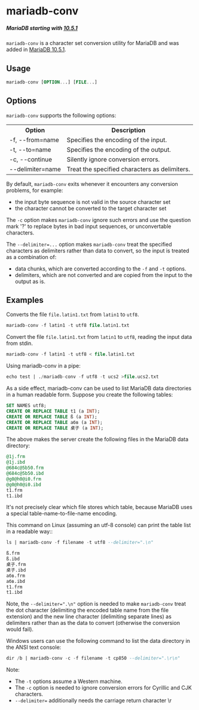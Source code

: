 # mariadb-conv

##### MariaDB starting with [10.5.1](/kb/en/mariadb-1051-release-notes/)

`mariadb-conv` is a character set conversion utility for MariaDB and was added in [MariaDB 10.5.1](/kb/en/mariadb-1051-release-notes/).

## Usage

```sql
mariadb-conv [OPTION...] [FILE...]
```

## Options

`mariadb-conv` supports the following options:

<table><tbody><tr><th>Option</th><th>Description</th></tr>
<tr><td>-f, --from=name</td><td>Specifies the encoding of the input.</td></tr>
<tr><td>-t, --to=name</td><td>Specifies the encoding of the output.</td></tr>
<tr><td>-c, --continue</td><td>Silently ignore conversion errors.</td></tr>
<tr><td>--delimiter=name</td><td>Treat the specified characters as delimiters.</td></tr>
</tbody></table>

By default, `mariadb-conv` exits whenever it encounters any conversion problems, for example:

- the input byte sequence is not valid in the source character set
- the character cannot be converted to the target character set

The `-c` option makes `mariadb-conv` ignore such errors and use the question mark '?' to replace bytes in bad input sequences, or unconvertable characters.

The `--delimiter=...` option makes `mariadb-conv` treat the specified characters as delimiters rather than data to convert, so the input is treated as a combination of:

- data chunks, which are converted according to the `-f` and `-t` options.
- delimiters, which are not converted and are copied from the input to the output as is.

## Examples

Converts the file `file.latin1.txt` from `latin1` to `utf8`.

```sql
mariadb-conv -f latin1 -t utf8 file.latin1.txt
```

Convert the file `file.latin1.txt` from `latin1` to `utf8`, reading the input data from stdin.

```sql
mariadb-conv -f latin1 -t utf8 < file.latin1.txt
```

Using mariadb-conv in a pipe:

```sql
echo test | ./mariadb-conv -f utf8 -t ucs2 >file.ucs2.txt
```

As a side effect, mariadb-conv can be used to list MariaDB data directories in a human readable form. Suppose you create the following tables:

```sql
SET NAMES utf8;
CREATE OR REPLACE TABLE t1 (a INT);
CREATE OR REPLACE TABLE ß (a INT);
CREATE OR REPLACE TABLE абв (a INT);
CREATE OR REPLACE TABLE 桌子 (a INT);
```

The above makes the server create the following files in the MariaDB data directory:

```sql
@1j.frm
@1j.ibd
@684c@5b50.frm
@684c@5b50.ibd
@g0@h0@i0.frm
@g0@h0@i0.ibd
t1.frm
t1.ibd
```

It's not precisely clear which file stores which table, because MariaDB uses a special table-name-to-file-name encoding.

This command on Linux (assuming an utf-8 console) can print the table list in a readable way::

```sql
ls | mariadb-conv -f filename -t utf8 --delimiter=".\n"

ß.frm
ß.ibd
桌子.frm
桌子.ibd
абв.frm
абв.ibd
t1.frm
t1.ibd
```

Note, the `--delimiter=".\n"` option is needed to make `mariadb-conv` treat the dot character (delimiting the encoded table name from the file extension) and the new line character (delimiting separate lines) as delimiters rather than as the data to convert (otherwise the conversion would fail).

Windows users can use the following command to list the data directory in the ANSI text console:

```sql
dir /b | mariadb-conv -c -f filename -t cp850 --delimiter=".\r\n"
```

Note:

- The `-t` options assume a Western machine.
- The `-c` option is needed to ignore conversion errors for Cyrillic and CJK characters.
- `--delimiter=` additionally needs the carriage return character \r